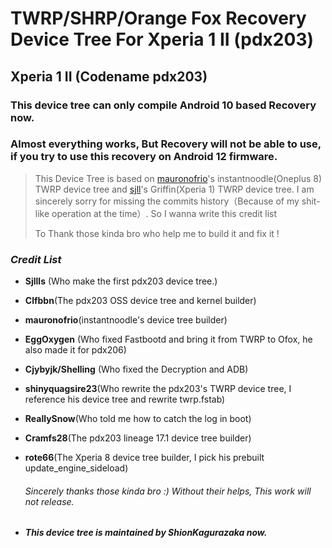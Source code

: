 # TWRP/SHRP/Orange Fox Recovery Device Tree For Xperia 1 II (pdx203)

## Xperia 1 II (Codename pdx203)

### This device tree can only compile Android 10 based Recovery now.

### Almost everything works, But Recovery will not be able to use, if you try to use this recovery on Android 12 firmware.

> This Device Tree is based on [mauronofrio](https://github.com/mauronofrio)'s instantnoodle(Oneplus 8) TWRP device tree and  [sjll](https://github.com/sjllls)'s Griffin(Xperia 1) TWRP device tree. I am sincerely sorry for missing the commits history（Because of my shit-like operation at the time）. So I wanna write this credit list 
>
> To Thank those kinda bro who help me to build it and fix it !

### *Credit List*

- **Sjllls** (Who make the first pdx203 device tree.)

- **Clfbbn**(The pdx203 OSS device tree and kernel builder)

- **mauronofrio**(instantnoodle's device tree builder)

- **EggOxygen** (Who fixed Fastbootd and bring it from TWRP to Ofox, he also made it for pdx206)

- **Cjybyjk/Shelling** (Who fixed the Decryption and ADB)

- **shinyquagsire23**(Who rewrite the pdx203's TWRP device tree, I reference his device tree and rewrite twrp.fstab)

- **ReallySnow**(Who told me how to catch the log in boot)

- **Cramfs28**(The pdx203 lineage 17.1 device tree builder)

- **rote66**(The Xperia 8 device tree builder, I pick his prebuilt update_engine_sideload)


  ###### Sincerely thanks those kinda bro :) Without their helps, This work will not release.

- ##### This device tree is maintained by ShionKagurazaka now. 


